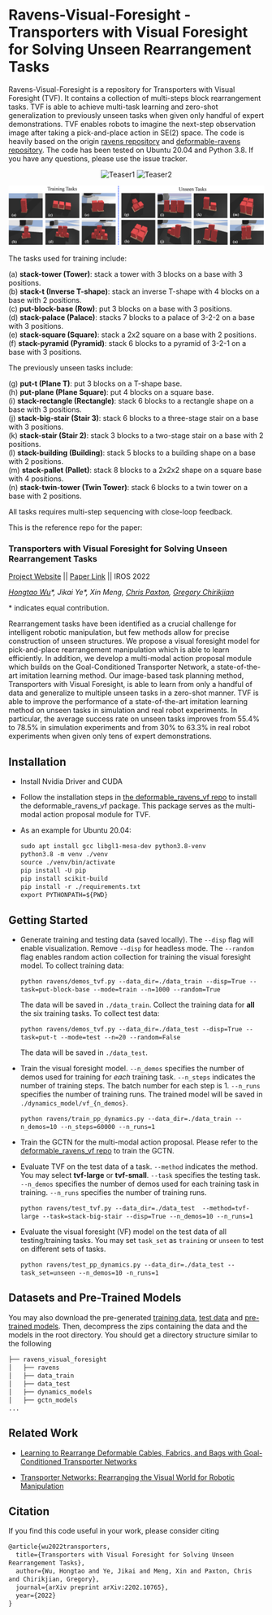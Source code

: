 # Ravens-Visual-Foresight - Transporters with Visual Foresight for Solving Unseen Rearrangement Tasks

Ravens-Visual-Foresight is a repository for Transporters with Visual Foresight (TVF).
It contains a collection of multi-steps block rearrangement tasks.
TVF is able to achieve multi-task learning and zero-shot generalization to previously unseen tasks when given only handful of expert demonstrations.
TVF enables robots to imagine the next-step observation image after taking a pick-and-place action in SE(2) space.
The code is heavily based on the origin [ravens repository](https://github.com/google-research/ravens) and [deformable-ravens repository](https://github.com/DanielTakeshi/deformable-ravens).
The code has been tested on Ubuntu 20.04 and Python 3.8.
If you have any questions, please use the issue tracker.

<p align="center">
<img src="docs/tvf_teaser_1.gif" height=220px alt="Teaser1">
<img src="docs/tvf_teaser_2.gif" height=220px alt="Teaser2">
</p>

<img src="docs/tasks.png"><br>

The tasks used for training include:

(a) **stack-tower (Tower)**: stack a tower with 3 blocks on a base with 3 positions.<br>
(b) **stack-t (Inverse T-shape)**: stack an inverse T-shape with 4 blocks on a base with 2 positions.<br>
(c) **put-block-base (Row)**: put 3 blocks on a base with 3 positions.<br>
(d) **stack-palace (Palace)**: stacks 7 blocks to a palace of 3-2-2 on a base with 3 positions.<br>
(e) **stack-square (Square)**: stack a 2x2 square on a base with 2 positions.<br>
(f) **stack-pyramid (Pyramid)**: stack 6 blocks to a pyramid of 3-2-1 on a base with 3 positions.<br>

The previously unseen tasks include:

(g) **put-t (Plane T)**: put 3 blocks on a T-shape base. <br>
(h) **put-plane (Plane Square)**: put 4 blocks on a square base. <br>
(i) **stack-rectangle (Rectangle)**: stack 6 blocks to a rectangle shape on a base with 3 positions. <br>
(j) **stack-big-stair (Stair 3)**: stack 6 blocks to a three-stage stair on a base with 3 positions. <br>
(k) **stack-stair (Stair 2)**: stack 3 blocks to a two-stage stair on a base with 2 positions. <br>
(l) **stack-building (Building)**: stack 5 blocks to a building shape on a base with 2 positions. <br>
(m) **stack-pallet (Pallet)**: stack 8 blocks to a 2x2x2 shape on a square base with 4 positions. <br>
(n) **stack-twin-tower (Twin Tower)**: stack 6 blocks to a twin tower on a base with 2 positions. <br>

All tasks requires multi-step sequencing with close-loop feedback.

This is the reference repo for the paper:
### Transporters with Visual Foresight for Solving Unseen Rearrangement Tasks

[Project Website](https://chirikjianlab.github.io/tvf/) || [Paper Link](https://arxiv.org/abs/2202.10765) || IROS 2022

*[Hongtao Wu](https://hongtaowu67.github.io/)\*, Jikai Ye\*, Xin Meng, [Chris Paxton](https://cpaxton.github.io/about/), [Gregory Chirikjian](https://cde.nus.edu.sg/me/staff/chirikjian-gregory-s/)*

\* indicates equal contribution.

Rearrangement tasks have been identified as a crucial challenge for intelligent robotic manipulation, but few methods allow for precise construction of unseen structures. We propose a visual foresight model for pick-and-place rearrangement manipulation which is able to learn efficiently. In addition, we develop a multi-modal action proposal module which builds on the Goal-Conditioned Transporter Network, a state-of-the-art imitation learning method. Our image-based task planning method, Transporters with Visual Foresight, is able to learn from only a handful of data and generalize to multiple unseen tasks in a zero-shot manner. TVF is able to improve the performance of a state-of-the-art imitation learning method on unseen tasks in simulation and real robot experiments. In particular, the average success rate on unseen tasks improves from 55.4\% to 78.5\% in simulation experiments and from 30\% to 63.3\% in real robot experiments when given only tens of expert demonstrations. 


## Installation
- Install Nvidia Driver and CUDA

- Follow the installation steps in [the deformable_ravens_vf repo](https://github.com/ChirikjianLab/deformable_ravens_vf) to install the deformable_ravens_vf package. This package serves as the multi-modal action proposal module for TVF.

- As an example for Ubuntu 20.04:
  ```shell
  sudo apt install gcc libgl1-mesa-dev python3.8-venv
  python3.8 -m venv ./venv
  source ./venv/bin/activate
  pip install -U pip
  pip install scikit-build
  pip install -r ./requirements.txt
  export PYTHONPATH=${PWD}
  ```

## Getting Started

- Generate training and testing data (saved locally). The `--disp` flag will enable visualization. Remove `--disp` for headless mode. The `--random` flag enables random action collection for training the visual foresight model. To collect training data:
  ```shell
  python ravens/demos_tvf.py --data_dir=./data_train --disp=True --task=put-block-base --mode=train --n=1000 --random=True
  ```
  The data will be saved in `./data_train`.  Collect the training data for **all** the six training tasks. To collect test data:
  ```shell
  python ravens/demos_tvf.py --data_dir=./data_test --disp=True --task=put-t --mode=test --n=20 --random=False
  ```
  The data will be saved in `./data_test`.

- Train the visual foresight model. `--n_demos` specifies the number of demos used for training for *each* training task. `--n_steps` indicates the number of training steps. The batch number for each step is 1. `--n_runs` specifies the number of training runs. The trained model will be saved in `./dynamics_model/vf_{n_demos}`. 
  ```shell
  python ravens/train_pp_dynamics.py --data_dir=./data_train --n_demos=10 --n_steps=60000 --n_runs=1
  ```

- Train the GCTN for the multi-modal action proposal. Please refer to the [deformable_ravens_vf repo](https://github.com/ChirikjianLab/deformable_ravens_vf) to train the GCTN.

- Evaluate TVF on the test data of a task. `--method` indicates the method. You may select **tvf-large** or **tvf-small**. `--task` specifies the testing task. `--n_demos` specifies the number of demos used for each training task in training. `--n_runs` specifies the number of training runs.
  ```shell
  python ravens/test_tvf.py --data_dir=./data_test  --method=tvf-large --task=stack-big-stair --disp=True --n_demos=10 --n_runs=1
  ```

- Evaluate the visual foresight (VF) model on the test data of all testing/training tasks. You may set ```task_set``` as ```training``` or ```unseen``` to test on different sets of tasks.
  ```shell
  python ravens/test_pp_dynamics.py --data_dir=./data_test --task_set=unseen --n_demos=10 -n_runs=1
  ```

## Datasets and Pre-Trained Models

You may also download the pre-generated [training data](https://drive.google.com/file/d/1GNDvMdAVK3_psc1vWzlTxYT6rSSDGDoz/view?usp=sharing), [test data](https://drive.google.com/file/d/1gmqYGCCvnnidk5MnMME64-ZNLreH8QTp/view?usp=sharing) and [pre-trained models](https://drive.google.com/file/d/1CVUT7NDE24SvpJaS02PuUKaT2a95Pd9b/view?usp=sharing).
Then, decompress the zips containing the data and the models in the root directory. 
You should get a directory structure similar to the following
```shell
├── ravens_visual_foresight
│   ├── ravens
│   ├── data_train
│   ├── data_test
│   ├── dynamics_models
│   ├── gctn_models
...
```

## Related Work

- [Learning to Rearrange Deformable Cables, Fabrics, and Bags with Goal-Conditioned Transporter Networks](https://arxiv.org/abs/2012.03385)

- [Transporter Networks: Rearranging the Visual World for Robotic Manipulation](https://arxiv.org/abs/2010.14406)

## Citation
If you find this code useful in your work, please consider citing
```shell
@article{wu2022transporters,
  title={Transporters with Visual Foresight for Solving Unseen Rearrangement Tasks},
  author={Wu, Hongtao and Ye, Jikai and Meng, Xin and Paxton, Chris and Chirikjian, Gregory},
  journal={arXiv preprint arXiv:2202.10765},
  year={2022}
}
```